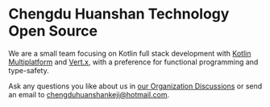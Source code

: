 # Chengdu Huanshan Technology Open Source

We are a small team focusing on Kotlin full stack development with [Kotlin Multiplatform](https://kotlinlang.org/docs/multiplatform.html) and [Vert.x](https://vertx.io/), with a preference for functional programming and type-safety.

Ask any questions you like about us in [our Organization Discussions](https://github.com/orgs/huanshankeji/discussions) or send an email to chengduhuanshankeji@hotmail.com.
